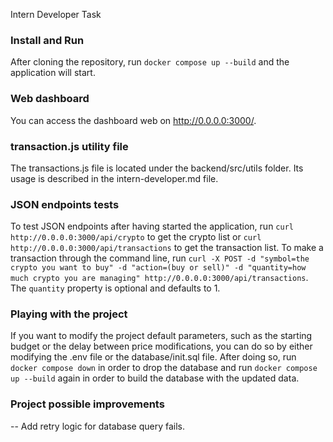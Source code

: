 Intern Developer Task

### Install and Run

After cloning the repository, run `docker compose up --build` and the application will start. 

### Web dashboard

You can access the dashboard web on http://0.0.0.0:3000/.

### transaction.js utility file

The transactions.js file is located under the backend/src/utils folder. Its usage is described in the intern-developer.md file. 

### JSON endpoints tests

To test JSON endpoints after having started the application, run `curl http://0.0.0.0:3000/api/crypto` to get the crypto list or `curl http://0.0.0.0:3000/api/transactions` to get the transaction list. 
To make a transaction through the command line, run `curl -X POST -d "symbol=the crypto you want to buy" -d "action=(buy or sell)" -d "quantity=how much crypto you are managing" http://0.0.0.0:3000/api/transactions`. The `quantity` property is optional and defaults to 1.  

### Playing with the project

If you want to modify the project default parameters, such as the starting budget or the delay between price modifications, you can do so by either modifying the .env file or the database/init.sql file. 
After doing so, run `docker compose down` in order to drop the database and run `docker compose up --build` again in order to build the database with the updated data. 

### Project possible improvements

-- Add retry logic for database query fails. 